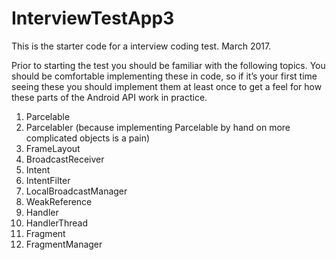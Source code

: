 # InterviewTestApp3
This is the starter code for a interview coding test. March 2017.

Prior to starting the test you should be familiar with the following topics.
You should be comfortable implementing these in code, so if it’s your first time seeing these you should implement them at least once to get a feel for how these parts of the Android API work in practice.

1)	Parcelable
2)	Parcelabler (because implementing Parcelable by hand on more complicated objects is a pain)
3)	FrameLayout
4)	BroadcastReceiver
5)	Intent
6)	IntentFilter
7)	LocalBroadcastManager
8)	WeakReference
9)	Handler
10)	HandlerThread
11)	Fragment
12)	FragmentManager
